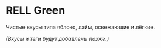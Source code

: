# RELL Green

Чистые вкусы типа яблоко, лайм, освежающие и лёгкие.

_(Вкусы и теги будут добавлены позже.)_